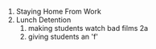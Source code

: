 1. Staying Home From Work
2. Lunch Detention
    1. making students watch bad films 2a
    2. giving students an 'f' 
